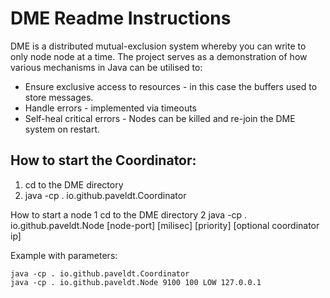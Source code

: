 # DME Readme Instructions

DME is a distributed mutual-exclusion system whereby you can write to only node node  at a time. The project serves as a demonstration of how various mechanisms in Java can be utilised to:
- Ensure exclusive access to resources - in this case the buffers used to store messages.
- Handle errors - implemented via timeouts
- Self-heal critical errors - Nodes can be killed and re-join the DME system on restart.

## How to start the Coordinator:

1. cd to the DME directory
2. java -cp . io.github.paveldt.Coordinator

How to start a node
1 cd to the DME directory
2 java -cp . io.github.paveldt.Node [node-port] [milisec] [priority] [optional coordinator ip]

Example with parameters:

```
java -cp . io.github.paveldt.Coordinator
java -cp . io.github.paveldt.Node 9100 100 LOW 127.0.0.1
```
